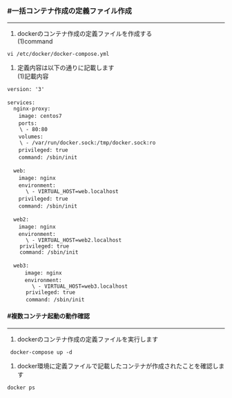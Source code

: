 ### #一括コンテナ作成の定義ファイル作成
***
1. dockerのコンテナ作成の定義ファイルを作成する  
(1)command
```
vi /etc/docker/docker-compose.yml
```

1. 定義内容は以下の通りに記載します  
(1)記載内容
```
version: '3'  
　
services:  
  nginx-proxy:
　  image: centos7  
　  ports:
    \ - 80:80  
　  volumes:
    \ - /var/run/docker.sock:/tmp/docker.sock:ro
　  privileged: true
　  command: /sbin/init
　　
  web:  
　  image: nginx
　  environment:
      \ - VIRTUAL_HOST=web.localhost
　  privileged: true
　  command: /sbin/init
　　
  web2:  
　  image: nginx
　  environment:
      \ - VIRTUAL_HOST=web2.localhost
    privileged: true
    command: /sbin/init
　
  web3:
  　  image: nginx
  　  environment:
        \ - VIRTUAL_HOST=web3.localhost
      privileged: true
      command: /sbin/init　
```

#### #複数コンテナ起動の動作確認
***
1. dockerのコンテナ作成の定義ファイルを実行します
```
 docker-compose up -d
```

1. docker環境に定義ファイルで記載したコンテナが作成されたことを確認します
```
docker ps
```
